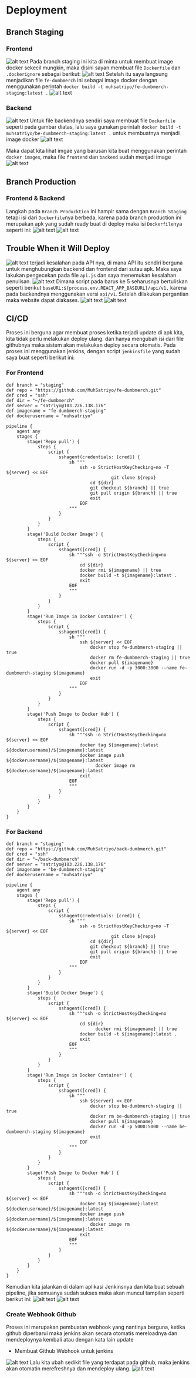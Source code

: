 # Deployment

## Branch Staging
### Frontend
![alt text](https://github.com/MuhSatriyo/devops17-finaltask-MuhSatriyo/blob/main/4.%20Deployment/Documentation/1.png)
Pada branch staging ini kita di minta untuk membuat image docker sekecil mungkin, maka disini sayan membuat file `Dockerfile` dan `.dockerignore` sebagai berikut:
![alt text](https://github.com/MuhSatriyo/devops17-finaltask-MuhSatriyo/blob/main/4.%20Deployment/Documentation/2.png)
Setelah itu saya langsung menjadikan file `fe-dumbmerch` ini sebagai image docker dengan menggunakan perintah `docker build -t muhsatriyo/fe-dumbmerch-staging:latest .`
![alt text](https://github.com/MuhSatriyo/devops17-finaltask-MuhSatriyo/blob/main/4.%20Deployment/Documentation/3.png)

### Backend
![alt text](https://github.com/MuhSatriyo/devops17-finaltask-MuhSatriyo/blob/main/4.%20Deployment/Documentation/4.png)
Untuk file backendnya sendiri saya membuat file `Dockerfile` seperti pada gambar diatas, lalu saya gunakan perintah `docker build -t muhsatriyo/be-dumbmerch-staging:latest .` untuk membuatnya menjadi image docker
![alt text](https://github.com/MuhSatriyo/devops17-finaltask-MuhSatriyo/blob/main/4.%20Deployment/Documentation/5.png)

Maka dapat kita lihat imgae yang barusan kita buat menggunakan perintah `docker images`, maka file `frontend` dan `backend` sudah menjadi image
![alt text](https://github.com/MuhSatriyo/devops17-finaltask-MuhSatriyo/blob/main/4.%20Deployment/Documentation/6.png)

## Branch Production
### Frontend & Backend
Langkah pada `Branch Producktion` ini hampir sama dengan `Branch Staging` tetapi isi dari `Dockerfile`nya berbeda, karena pada branch production ini merupakan apk yang sudah ready buat di deploy maka isi `Dockerfile`nya seperti ini:
![alt text](https://github.com/MuhSatriyo/devops17-finaltask-MuhSatriyo/blob/main/4.%20Deployment/Documentation/8.png)
![alt text](https://github.com/MuhSatriyo/devops17-finaltask-MuhSatriyo/blob/main/4.%20Deployment/Documentation/9.png)

## Trouble When it Will Deploy
![alt text](https://github.com/MuhSatriyo/devops17-finaltask-MuhSatriyo/blob/main/4.%20Deployment/Documentation/Screenshot%202023-08-02%20224742.png)
terjadi kesalahan pada API nya, di mana API itu sendiri berguna untuk menghubungkan backend dan frontend dari sutau apk. Maka saya lakukan pengecekan pada file `api.js` dan saya menemukan kesalahan penulisan.
![alt text](https://github.com/MuhSatriyo/devops17-finaltask-MuhSatriyo/blob/main/4.%20Deployment/Documentation/7.png)
Dimana script pada barus ke 5 seharusnya bertuliskan seperti berikut `baseURL:${process.env.REACT_APP_BASEURL}/api/v1,` karena pada backendnya menggunakan versi `api/v1`. Setelah dilakukan pergantian maka website dapat diakases.
![alt text](https://github.com/MuhSatriyo/devops17-finaltask-MuhSatriyo/blob/main/4.%20Deployment/Documentation/10.png)
![alt text](https://github.com/MuhSatriyo/devops17-finaltask-MuhSatriyo/blob/main/4.%20Deployment/Documentation/11.png)

## CI/CD
Proses ini berguna agar membuat proses ketika terjadi update di apk kita, kita tidak perlu melakukan deploy ulang. dan hanya mengubah isi dari file githubnya maka sistem akan melakukan deploy secara otomatis. Pada proses ini menggunakan jenkins, dengan script `jenkinsfile` yang sudah saya buat seperti berikut ini:
### For Frontend
```
def branch = "staging"
def repo = "https://github.com/MuhSatriyo/fe-dumbmerch.git"
def cred = "ssh"
def dir = "~/fe-dumbmerch"
def server = "satriyo@103.226.138.176"
def imagename = "fe-dumbmerch-staging"
def dockerusername = "muhsatriyo"

pipeline {
    agent any
    stages {
        stage('Repo pull') {
            steps {
                script {
                    sshagent(credentials: [cred]) {
                        sh """
                            ssh -o StrictHostKeyChecking=no -T ${server} << EOF
				                        git clone ${repo}
                                cd ${dir}
                                git checkout ${branch} || true
                                git pull origin ${branch} || true
                                exit
                            EOF
                        """
                    }
                }
            }
        }
        stage('Build Docker Image') {
            steps {
                script {
                    sshagent([cred]) {
                        sh """ssh -o StrictHostKeyChecking=no ${server} << EOF
                            cd ${dir}
                            docker rmi ${imagename} || true
                            docker build -t ${imagename}:latest .
                            exit
                        EOF
                        """
                    }
                }
            }
        }
        stage('Run Image in Docker Container') {
            steps {
                script {
                    sshagent([cred]) {
                        sh """
                            ssh ${server} << EOF
                                docker stop fe-dumbmerch-staging || true
                                docker rm fe-dumbmerch-staging || true
                                docker pull ${imagename}
                                docker run -d -p 3000:3000 --name fe-dumbmerch-staging ${imagename}
                                exit
                            EOF
                        """
                    }
                }
            }
        }
        stage('Push Image to Docker Hub') {
            steps {
                script {
                    sshagent([cred]) {
                        sh """ssh -o StrictHostKeyChecking=no ${server} << EOF
                            docker tag ${imagename}:latest ${dockerusername}/${imagename}:latest
                            docker image push ${dockerusername}/${imagename}:latest
			                      docker image rm ${dockerusername}/${imagename}:latest
                            exit
                        EOF
                        """
                    }
                }
            }
        }
    }
}
```
### For Backend
```
def branch = "staging"
def repo = "https://github.com/MuhSatriyo/back-dumbmerch.git"
def cred = "ssh"
def dir = "~/back-dumbmerch"
def server = "satriyo@103.226.138.176"
def imagename = "be-dumbmerch-staging"
def dockerusername = "muhsatriyo"

pipeline {
    agent any
    stages {
        stage('Repo pull') {
            steps {
                script {
                    sshagent(credentials: [cred]) {
                        sh """
                            ssh -o StrictHostKeyChecking=no -T ${server} << EOF
				                        git clone ${repo}
                                cd ${dir}
                                git checkout ${branch} || true
                                git pull origin ${branch} || true
                                exit
                            EOF
                        """
                    }
                }
            }
        }
        stage('Build Docker Image') {
            steps {
                script {
                    sshagent([cred]) {
                        sh """ssh -o StrictHostKeyChecking=no ${server} << EOF
                            cd ${dir}
			                      docker rmi ${imagename} || true
                            docker build -t ${imagename}:latest .
                            exit
                        EOF
                        """
                    }
                }
            }
        }
        stage('Run Image in Docker Container') {
            steps {
                script {
                    sshagent([cred]) {
                        sh """
                            ssh ${server} << EOF
                                docker stop be-dumbmerch-staging || true
                                docker rm be-dumbmerch-staging || true
                                docker pull ${imagename}
                                docker run -d -p 5000:5000 --name be-dumbmerch-staging ${imagename}
                                exit
                            EOF
                        """
                    }
                }
            }
        }
        stage('Push Image to Docker Hub') {
            steps {
                script {
                    sshagent([cred]) {
                        sh """ssh -o StrictHostKeyChecking=no ${server} << EOF
                            docker tag ${imagename}:latest ${dockerusername}/${imagename}:latest
                            docker image push ${dockerusername}/${imagename}:latest
                  			    docker image rm ${dockerusername}/${imagename}:latest
                            exit
                        EOF
                        """
                    }
                }
            }
        }
    }
}
```
Kemudian kita jalankan di dalam aplikasi Jenkinsnya dan kita buat sebuah pipeline, jika semuanya sudah sukses maka akan muncul tampilan seperti berikut ini:
![alt text](https://github.com/MuhSatriyo/devops17-finaltask-MuhSatriyo/blob/main/4.%20Deployment/Documentation/12.png)
![alt text](https://github.com/MuhSatriyo/devops17-finaltask-MuhSatriyo/blob/main/4.%20Deployment/Documentation/13.png)

### Create Webhook Github
Proses ini merupakan pembuatan webhook yang nantinya berguna, ketika github diperbarui maka jenkins akan secara otomatis mereloadnya dan mendeploynya kembali atau dengan kata lain update
- Membuat Github Webhook untuk jenkins

![alt text](https://github.com/MuhSatriyo/devops17-finaltask-MuhSatriyo/blob/main/4.%20Deployment/Documentation/14.png)
Lalu kita ubah sedikit file yang terdapat pada github, maka jenkins akan otomatin merefreshnya dan mendeploy ulang.
![alt text](https://github.com/MuhSatriyo/devops17-finaltask-MuhSatriyo/blob/main/4.%20Deployment/Documentation/15.png)
